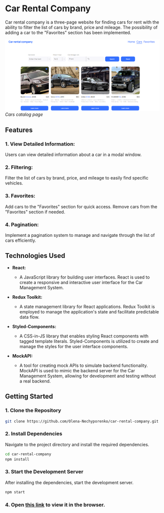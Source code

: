 # Car Rental Company

Car rental company is a three-page website for finding cars for rent with the
ability to filter the list of cars by brand, price and mileage. The possibility
of adding a car to the "Favorites" section has been implemented.

![Car Rental Company](/assets/car-rental.png) _Cars catalog page_

## Features

### 1. View Detailed Information:

Users can view detailed information about a car in a modal window.

### 2. Filtering:

Filter the list of cars by brand, price, and mileage to easily find specific
vehicles.

### 3. Favorites:

Add cars to the "Favorites" section for quick access. Remove cars from the
"Favorites" section if needed.

### 4. Pagination:

Implement a pagination system to manage and navigate through the list of cars
efficiently.

## Technologies Used

- **React:**

  - A JavaScript library for building user interfaces. React is used to create a
    responsive and interactive user interface for the Car Management System.

- **Redux Toolkit:**

  - A state management library for React applications. Redux Toolkit is employed
    to manage the application's state and facilitate predictable data flow.

- **Styled-Components:**

  - A CSS-in-JS library that enables styling React components with tagged
    template literals. Styled-Components is utilized to create and manage the
    styles for the user interface components.

- **MockAPI:**
  - A tool for creating mock APIs to simulate backend functionality. MockAPI is
    used to mimic the backend server for the Car Management System, allowing for
    development and testing without a real backend.

## Getting Started

### 1. Clone the Repository

```bash
git clone https://github.com/Olena-Nechyporenko/car-rental-company.git
```

### 2. Install Dependencies

Navigate to the project directory and install the required dependencies.

```bash
cd car-rental-company
npm install
```

### 3. Start the Development Server

After installing the dependencies, start the development server.

```bash
npm start
```

### 4. Open [this link](https://olena-nechyporenko.github.io/car-rental-company/) to view it in the browser.
